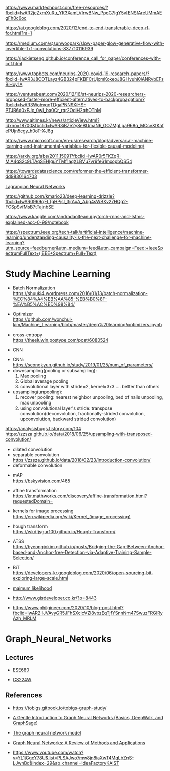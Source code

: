 https://www.marktechpost.com/free-resources/?fbclid=IwAR2jeZxmXuRu_YK3XamLVIrwBNw_PpoG7IgY5vIENSfAreUMmAEgFh0c6oc

https://ai.googleblog.com/2020/12/end-to-end-transferable-deep-rl-for.html?m=1

https://medium.com/@sunwoopark/slow-paper-glow-generative-flow-with-invertible-1x1-convolutions-837710116939

https://jackietseng.github.io/conference_call_for_paper/conferences-with-ccf.html

https://www.topbots.com/neurips-2020-covid-19-research-papers/?fbclid=IwAR3J8CDTLayz4GB324pFKBFCrUjcmKokeoJ8GHvuhi0iANRvbEFsBiHoy1A

https://venturebeat.com/2020/12/16/at-neurips-2020-researchers-proposed-faster-more-efficient-alternatives-to-backpropagation/?fbclid=IwAR3WohvqqTDgaPNN9XiHS-PTJB6d0xEJc_0wl_ba0Cr_rqr2OdlH2qhOThM

http://www.aitimes.kr/news/articleView.html?idxno=18700&fbclid=IwAR3iBZe2y8eBUmaN6_GOZMgLga968q_MCcvXtKafePUjn5cgy_h0oT-XJ6g

https://www.microsoft.com/en-us/research/blog/adversarial-machine-learning-and-instrumental-variables-for-flexible-causal-modeling/

https://arxiv.org/abs/2011.15091?fbclid=IwAR0r5FKZqR-MiA4qS2c9LTAqSEHIguYTMf1aqXLBVu7vr9fe61mxopbQS54

https://towardsdatascience.com/reformer-the-efficient-transformer-dd9830164703

[Lagrangian Neural Networks](https://arxiv.org/pdf/2003.04630.pdf)

https://github.com/kmario23/deep-learning-drizzle?fbclid=IwAR0969qFLTgHPjsI_3jrAxA_Abg4sWBXv27HQg2-FCSpSvfMsB7tTajnbSE

https://www.kaggle.com/andradaolteanu/pytorch-rnns-and-lstms-explained-acc-0-99/notebook


https://spectrum.ieee.org/tech-talk/artificial-intelligence/machine-learning/understanding-causality-is-the-next-challenge-for-machine-learning?utm_source=feedburner&utm_medium=feed&utm_campaign=Feed:+IeeeSpectrumFullText+(IEEE+Spectrum+Full+Text)

# Study Machine Learning


* Batch Normalization <br/>
https://shuuki4.wordpress.com/2016/01/13/batch-normalization-%EC%84%A4%EB%AA%85-%EB%B0%8F-%EA%B5%AC%ED%98%84/

* Optimizer <br/>
https://github.com/wonchul-kim/Machine_Learning/blob/master/deep%20learning/optimizers.ipynb

* cross-entropy <br/>
https://theeluwin.postype.com/post/6080524

* CNN <br/>
- CNN: https://seongkyun.github.io/study/2019/01/25/num_of_parameters/
- downsampling(pooling or subsampling):
   1. Max pooling
   2. Global average pooling
   3. convolutional layer with stride=2, kernel=3x3 .... better than others
- upsampling(unpooling):
   1. recover pooling: nearest neighbor unpooling, bed of nails unpooling, max unpooling
   2. using convolutional layer's stride: transpose convolution(deconvolution, fractionally-strided convolution, upconvolution, backward strided convolution)


https://analysisbugs.tistory.com/104
https://zzsza.github.io/data/2018/06/25/upsampling-with-transposed-convolution/


- dilated convolution
- separable convolution <br/>
https://zzsza.github.io/data/2018/02/23/introduction-convolution/
- deformable convolution

* mAP <br/>
https://bskyvision.com/465

* affine transformation <br/>
https://kr.mathworks.com/discovery/affine-transformation.html?requestedDomain=

* kernels for image processing <br/>
https://en.wikipedia.org/wiki/Kernel_(image_processing)

* hough transform <br/>
https://wkdtjsgur100.github.io/Hough-Transform/

* ATSS <br/>
 https://byeongjokim.github.io/posts/Bridging-the-Gap-Between-Anchor-based-and-Anchor-free-Detection-via-Adaptive-Training-Sample-Selection/
 
* BiT <br/>
https://developers-kr.googleblog.com/2020/06/open-sourcing-bit-exploring-large-scale.html

* [maimum likelihood](https://process-mining.tistory.com/93) <br/>

* http://www.gisdeveloper.co.kr/?p=8443

* https://www.philgineer.com/2020/10/blog-post.html?fbclid=IwAR2IIJVAvyGR5JFhSXcicVZI8vbzEqTjfYSnnNm47SwuzFRGIRyAzh_MRLM



# Graph_Neural_Networks

## Lectures
* [ESE680](https://gnn.seas.upenn.edu/?fbclid=IwAR1Nvoxo5prQw_OVqxmWn8SowMX_1tfQApl3xVXGT3n2lMmf7FlOBc8Fs4o)

* [CS224W](http://web.stanford.edu/class/cs224w/index.html#schedule)


## References

* https://tobigs.gitbook.io/tobigs-graph-study/

* [A Gentle Introduction to Graph Neural Networks (Basics, DeepWalk, and GraphSage)](https://towardsdatascience.com/a-gentle-introduction-to-graph-neural-network-basics-deepwalk-and-graphsage-db5d540d50b3)

* [The graph neural network model](http://citeseerx.ist.psu.edu/viewdoc/download?doi=10.1.1.1015.7227&rep=rep1&type=pdf)

* [Graph Neural Networks: A Review of Methods and Applications](https://arxiv.org/pdf/1812.08434.pdf)

* https://www.youtube.com/watch?v=YL1jGgcY78U&list=PLSAJwo7mw8jn8iaXwT4MqLbZnS-LJwnBd&index=29&ab_channel=IdeaFactoryKAIST
